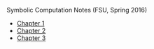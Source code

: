 Symbolic Computation Notes (FSU, Spring 2016)

* [Chapter 1](ch-01.html)
* [Chapter 2](ch-02.html)
* [Chapter 3](ch-03.html)
